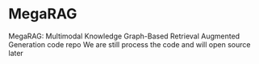 # MegaRAG
MegaRAG: Multimodal Knowledge Graph-Based Retrieval Augmented Generation code repo
We are still process the code and will open source later

